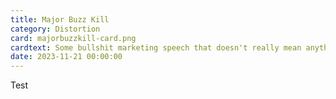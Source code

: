 ```yaml
---
title: Major Buzz Kill
category: Distortion
card: majorbuzzkill-card.png
cardtext: Some bullshit marketing speech that doesn't really mean anything but sounds awesome!
date: 2023-11-21 00:00:00
---
```


Test